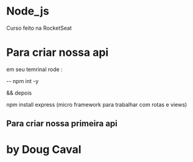 # Node_js
Curso feito na RocketSeat 

# Para criar nossa api 

em seu temrinal rode :

-- npm int -y

&& depois 

npm install express (micro framework para trabalhar com rotas e views)


## Para criar nossa primeira api 



# by Doug Caval

